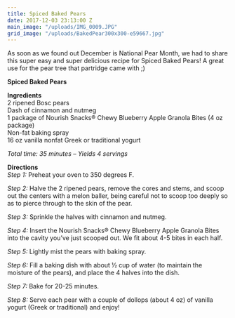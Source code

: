 ```yaml
---
title: Spiced Baked Pears
date: 2017-12-03 23:13:00 Z
main_image: "/uploads/IMG_0009.JPG"
grid_image: "/uploads/BakedPear300x300-e59667.jpg"
---
```


As soon as we found out December is National Pear Month, we had to share this super easy and super delicious recipe for Spiced Baked Pears! A great use for the pear tree that partridge came with ;)

**Spiced Baked Pears**

**Ingredients**  
2 ripened Bosc pears  
Dash of cinnamon and nutmeg  
1 package of Nourish Snacks® Chewy Blueberry Apple Granola Bites (4 oz package)  
Non-fat baking spray  
16 oz vanilla nonfat Greek or traditional yogurt  

*Total time: 35 minutes – Yields 4 servings*

**Directions**  
*Step 1:*  Preheat your oven to 350 degrees F.

*Step 2:*  Halve the 2 ripened pears, remove the cores and stems, and scoop out the centers with a melon baller, being careful not to scoop too deeply so as to pierce through to the skin of the pear.

*Step 3:*  Sprinkle the halves with cinnamon and nutmeg.

*Step 4:*  Insert the Nourish Snacks® Chewy Blueberry Apple Granola Bites into the cavity you’ve just scooped out. We fit about 4-5 bites in each half.

*Step 5:*  Lightly mist the pears with baking spray.

*Step 6:*  Fill a baking dish with about ½ cup of water (to maintain the moisture of the pears), and place the 4 halves into the dish.

*Step 7:*  Bake for 20-25 minutes.

*Step 8:*  Serve each pear with a couple of dollops (about 4 oz) of vanilla yogurt (Greek or traditional) and enjoy!
